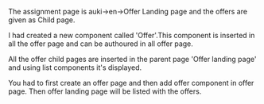 The assignment page is auki->en->Offer Landing page and the offers are given as Child page.

I had created a new component called 'Offer'.This component is inserted in all the offer page and can be authoured in all offer page.

All the offer child pages are inserted in the parent page 'Offer landing page' and using list components it's displayed.

You had to first create an offer page and then add offer component in offer page.
Then offer landing page will be listed with the offers.

